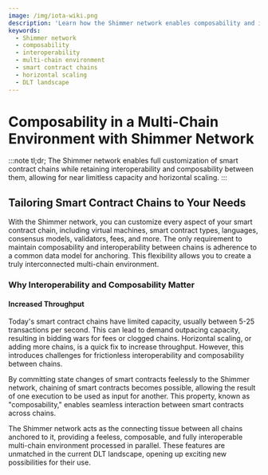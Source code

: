 ```yaml
---
image: /img/iota-wiki.png
description: 'Learn how the Shimmer network enables composability and interoperability in a multi-chain environment, offering full customization of smart contract chains and increased throughput.'
keywords:
  - Shimmer network
  - composability
  - interoperability
  - multi-chain environment
  - smart contract chains
  - horizontal scaling
  - DLT landscape
---
```


# Composability in a Multi-Chain Environment with Shimmer Network

:::note tl;dr;
The Shimmer network enables full customization of smart contract chains while retaining interoperability and composability between them, allowing for near limitless capacity and horizontal scaling.
:::

## Tailoring Smart Contract Chains to Your Needs

With the Shimmer network, you can customize every aspect of your smart contract chain, including virtual machines, smart contract types, languages, consensus models, validators, fees, and more. The only requirement to maintain composability and interoperability between chains is adherence to a common data model for anchoring. This flexibility allows you to create a truly interconnected multi-chain environment.

### Why Interoperability and Composability Matter

#### Increased Throughput

Today's smart contract chains have limited capacity, usually between 5-25 transactions per second. This can lead to demand outpacing capacity, resulting in bidding wars for fees or clogged chains. Horizontal scaling, or adding more chains, is a quick fix to increase throughput. However, this introduces challenges for frictionless interoperability and composability between chains.

By committing state changes of smart contracts feelessly to the Shimmer network, chaining of smart contracts becomes possible, allowing the result of one execution to be used as input for another. This property, known as "composability," enables seamless interaction between smart contracts across chains.

The Shimmer network acts as the connecting tissue between all chains anchored to it, providing a feeless, composable, and fully interoperable multi-chain environment processed in parallel. These features are unmatched in the current DLT landscape, opening up exciting new possibilities for their use.
